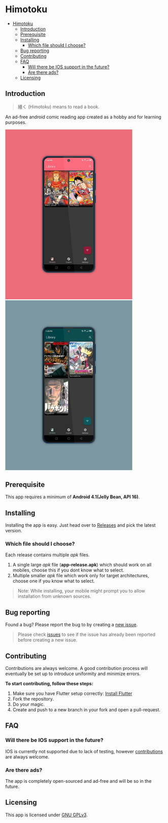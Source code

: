 # Himotoku

- [Himotoku](#himotoku)
  - [Introduction](#introduction)
  - [Prerequisite](#prerequisite)
  - [Installing](#installing)
    - [Which file should I choose?](#which-file-should-i-choose)
  - [Bug reporting](#bug-reporting)
  - [Contributing](#contributing)
  - [FAQ](#faq)
    - [Will there be IOS support in the future?](#will-there-be-ios-support-in-the-future)
    - [Are there ads?](#are-there-ads)
  - [Licensing](#licensing)

## Introduction
> 繙く (Himotoku) means to read a book.

An ad-free android comic reading app created as a hobby and for learning purposes.

<img src="./resources/framedshot01.png" alt="framed shot 01" width=400></img>
<img src="./resources/framedshot02.png" alt="framed shot 02" width=400></img>

## Prerequisite
This app requires a minimum of **Android 4.1(Jelly Bean, API 16)**.

## Installing
Installing the app is easy. Just head over to [Releases] and pick the latest version.

### Which file should I choose?
Each release contains multiple *apk* files.

1) A single large *apk* file (**app-release.apk**) which should work on all mobiles, choose this if you dont know what to select. 
2) Multiple smaller *apk* file which work only for target architectures, choose one if you know what to select.

> Note: While installing, your mobile might prompt you to allow installation from unknown sources.

## Bug reporting
Found a bug? Please report the bug to by creating a [new issue].

> Please check [issues] to see if the issue has already been reported before creating a new issue.

## Contributing
Contributions are always welcome. A good contribution process will eventually be set up to introduce uniformity and minimize errors.

**To start contributing, follow these steps:**
1. Make sure you have Flutter setup correctly: [Install Flutter]
2. Fork the repository.
3. Do your magic.
4. Create and push to a new branch in your fork and open a pull-request.

## FAQ
### Will there be IOS support in the future?

IOS is currently not supported due to lack of testing, however [contributions](#contributing) are always welcome.

### Are there ads?

The app is completely open-sourced and ad-free and will be so in the future.

## Licensing
This app is licensed under [GNU GPLv3].

[new issue]: https://github.com/SupremeDeity08/Himotoku/issues/new
[issues]: https://github.com/SupremeDeity08/Himotoku/issues
[GNU GPLv3]: ./COPYING
[Releases]: https://github.com/SupremeDeity08/Himotoku/releases
[Install Flutter]: https://docs.flutter.dev/get-started/install